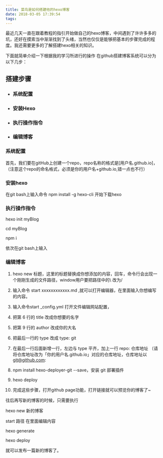 ```yaml
---
title: 菜鸟是如何搭建他的hexo博客
date: 2018-03-05 17:39:54
tags:
---
```

最近几天一直在跟着教程的指引开始做自己的hexo博客，中间遇到了许许多多的坑，还好在摸索当中渐渐找到了头绪，当然也仅仅是能够把基本的步骤完成的程度。我还需要更多的了解搭建hexo相关的知识。

下面就简单介绍一下根据我的学习所进行的操作
在github搭建博客系统可以分为以下几步：
## 搭建步骤
* ### 系统配置
* ### 安装Hexo
* ### 执行操作指令
* ### 编辑博客

### 系统配置
首先，我们要在gitHub上创建一个repo，repo名称的格式是[用户名.github.io]，（注意这个repo的命名格式，必须是你的用户名+github.io,错一点也不行）
### 安装hexo
在git bash上输入命令 npm install -g hexo-cli 开始下载hexo
### 执行操作指令
hexo init myBlog

cd myBlog

npm i

依次在git bash上输入

### 编辑博客
1. hexo new 标题，这里的标题替换成你想添加的内容，回车，命令行会出现一个刚刚生成的文件路径，window用户要把路径中的\ 改为/

2. 输入命令 start xxxxxxxxxxxx.md ,就可以打开编辑器，在里面输入你想编写的内容。

3. 输入命令start _config.yml 打开文件编辑网站配置，

4. 把第 6 行的 title 改成你想要的名字

5. 把第 9 行的 author 改成你的大名

6. 把最后一行的 type 改成 type: git

7. 在最后一行后面新增一行，左边与 type 平齐，加上一行 repo: 仓库地址 （请将仓库地址改为「你的用户名.github.io」对应的仓库地址，仓库地址以 git@github.com: 

8. npm install hexo-deployer-git --save，安装 git 部署插件

9. hexo deploy

10. 完成这些步骤，打开github page功能，打开链接就可以预览你的博客了~

往后再写新的博客的时候，只需要执行

hexo new 新的博客

start 路径 在里面编辑内容

hexo generate

hexo deploy

就可以发布一篇新的博客了。


